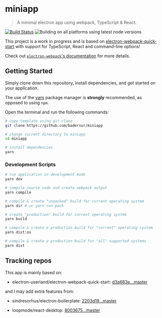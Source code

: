 # miniapp

> A minimal electron app using webpack, TypeScript & React.

[![Build Status](https://travis-ci.org/badersur/miniapp.svg?branch=master)](https://travis-ci.org/github/badersur/miniapp)
![Building on all platforms using latest node versions](https://github.com/badersur/miniapp/workflows/Building%20on%20all%20platforms%20using%20latest%20node%20versions/badge.svg)

This project is a work in progress and is based on
[electron-webpack-quick-start](https://github.com/electron-userland/electron-webpack-quick-start)
with support for TypeScript, React and command-line options!

Check out [`electron-webpack`'s documentation](https://webpack.electron.build/)
for more details.

## Getting Started

Simply clone down this repository, install dependencies, and get started
on your application.

The use of the [yarn](https://yarnpkg.com/) package manager is **strongly**
recommended, as opposed to using `npm`.

Open the terminal and run the following commands:

```bash
# copy template using git clone
git clone https://github.com/badersur/miniapp

# change current directory to miniapp
cd miniapp

# install dependencies
yarn
```

### Development Scripts

```bash
# run application in development mode
yarn dev

# compile source code and create webpack output
yarn compile

# compile & create "unpacked" build for current operating system
yarn dir # or yarn run pack

# create "production" build for current operating system
yarn build

# compile & create a production build for "current" operating system
yarn dist:os

# compile & create a production build for "all" supported systems
yarn dist
```

## Tracking repos

This app is mainly based on:

-   electron-userland/electron-webpack-quick-start: [d3a683e...master](https://github.com/electron-userland/electron-webpack-quick-start/compare/d3a683e...master)

and I may add extra features from:

-   sindresorhus/electron-boilerplate: [2203d19...master](https://github.com/sindresorhus/electron-boilerplate/compare/2203d19...master)

-   loopmode/react-desktop: [8003675...master](https://github.com/loopmode/react-desktop/compare/8003675...master)
